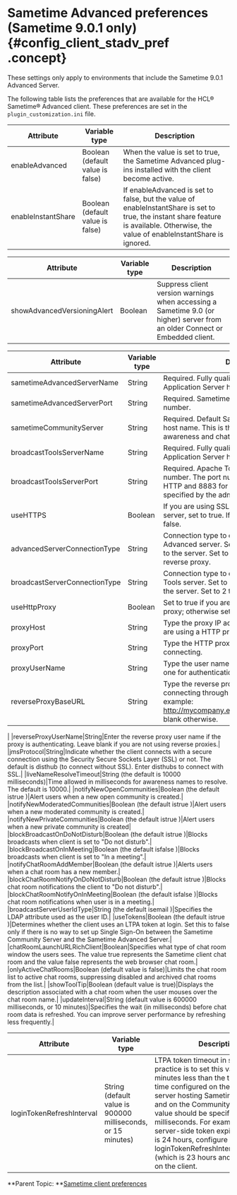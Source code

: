 # Sametime Advanced preferences \(Sametime 9.0.1 only\) {#config_client_stadv_pref .concept}

These settings only apply to environments that include the Sametime 9.0.1 Advanced Server.

The following table lists the preferences that are available for the HCL® Sametime® Advanced client. These preferences are set in the `plugin_customization.ini` file.

|Attribute|Variable type|Description|
|---------|-------------|-----------|
|enableAdvanced|Boolean \(default value is false\)|When the value is set to true, the Sametime Advanced plug-ins installed with the client become active.|
|enableInstantShare|Boolean \(default value is false\)|If enableAdvanced is set to false, but the value of enableInstantShare is set to true, the instant share feature is available. Otherwise, the value of enableInstantShare is ignored.|

|Attribute|Variable type|Description|
|---------|-------------|-----------|
|showAdvancedVersioningAlert|Boolean|Suppress client version warnings when accessing a Sametime 9.0 \(or higher\) server from an older Connect or Embedded client.|

|Attribute|Variable type|Description|
|---------|-------------|-----------|
|sametimeAdvancedServerName|String|Required. Fully qualified Apache Tomcat® Application Server host name, for example: sales.|
|sametimeAdvancedServerPort|String|Required. Sametime Advanced Server port number.|
|sametimeCommunityServer|String|Required. Default Sametime Community Server host name. This is the server users log in to for awareness and chat.|
|broadcastToolsServerName|String|Required. Fully qualified Apache Tomcat Application Server host name.|
|broadcastToolsServerPort|String|Required. Apache Tomcat Application Server port number. The port number is normally 1883 for HTTP and 8883 for SSL, but can be any port specified by the administrator.|
|useHTTPS|Boolean|If you are using SSL while connecting to the server, set to true. If you are using HTTP set to false.|
|advancedServerConnectionType|String|Connection type to connect to the Sametime Advanced server. Set to 0 for a direct connection to the server. Set to 1 to connect through a reverse proxy.|
|broadcastServerConnectionType|String|Connection type to connect to the Broadcast Tools server. Set to 1 for a direct connection to the server. Set to 2 to connect using SSL.|
|useHttpProxy|Boolean|Set to true if you are using an HTTP forward proxy; otherwise set it to false.|
|proxyHost|String|Type the proxy IP address or host name if you are using a HTTP proxy, otherwise leave it blank.|
|proxyPort|String|Type the HTTP proxy port to which you are connecting.|
|proxyUserName|String|Type the user name if the HTTP proxy requires one for authentication; otherwise leave it blank.|
|reverseProxyBaseURL|String|Type the reverse proxy base URL to use if connecting through a reverse proxy. For example: http://mycompany.example.com/mycontextLeave blank otherwise.

|
|reverseProxyUserName|String|Enter the reverse proxy user name if the proxy is authenticating. Leave blank if you are not using reverse proxies.|
|jmsProtocol|String|Indicate whether the client connects with a secure connection using the Security Secure Sockets Layer \(SSL\) or not. The default is disthub \(to connect without SSL\). Enter disthubs to connect with SSL.|
|liveNameResolveTimeout|String \(the default is 10000 milliseconds\)|Time allowed in milliseconds for awareness names to resolve. The default is 10000.|
|notifyNewOpenCommunities|Boolean \(the default istrue \)|Alert users when a new open community is created.|
|notifyNewModeratedCommunities|Boolean \(the default istrue \)|Alert users when a new moderated community is created.|
|notifyNewPrivateCommunities|Boolean \(the default istrue \)|Alert users when a new private community is created|
|blockBroadcastOnDoNotDisturb|Boolean \(the default istrue \)|Blocks broadcasts when client is set to "Do not disturb".|
|blockBroadcastOnInMeeting|Boolean \(the default isfalse \)|Blocks broadcasts when client is set to "In a meeting".|
|notifyChatRoomAddMember|Boolean \(the default istrue \)|Alerts users when a chat room has a new member.|
|blockChatRoomNotifyOnDoNotDisturb|Boolean \(the default istrue \)|Blocks chat room notifications the client to "Do not disturb".|
|blockChatRoomNotifyOnInMeeting|Boolean \(the default isfalse \)|Blocks chat room notifications when user is in a meeting.|
|broadcastServerUserIdType|String \(the default isemail \)|Specifies the LDAP attribute used as the user ID.|
|useTokens|Boolean \(the default istrue \)|Determines whether the client uses an LTPA token at login. Set this to false only if there is no way to set up Single Sign-On between the Sametime Community Server and the Sametime Advanced Server.|
|chatRoomLaunchURLRichClient|Boolean|Specifies what type of chat room window the users sees. The value true represents the Sametime client chat room and the value false represents the web browser chat room.|
|onlyActiveChatRooms|Boolean \(default value is false\)|Limits the chat room list to active chat rooms, suppressing disabled and archived chat rooms from the list.|
|showToolTip|Boolean \(default value is true\)|Displays the description associated with a chat room when the user mouses over the chat room name.|
|updateInterval|String \(default value is 600000 milliseconds, or 10 minutes\)|Specifies the wait \(in milliseconds\) before chat room data is refreshed. You can improve server performance by refreshing less frequently.|

|Attribute|Variable type|Description|
|---------|-------------|-----------|
|loginTokenRefreshInterval|String \(default value is 900000 milliseconds, or 15 minutes\)|LTPA token timeout in seconds. Best practice is to set this value to 5 minutes less than the token expiration time configured on the WebSphere server hosting Sametime Advanced, and on the Community Server. The value should be specified in milliseconds. For example, if the server-side token expiration timeout is 24 hours, configure loginTokenRefreshInterval=86100000 \(which is 23 hours and 55 minutes\) on the client.|

**Parent Topic:  **[Sametime client preferences](config_client_pref_tables.md)

